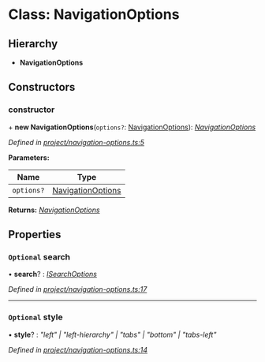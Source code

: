 # Class: NavigationOptions

## Hierarchy

* **NavigationOptions**

## Constructors

###  constructor

\+ **new NavigationOptions**(`options?`: [NavigationOptions](navigationoptions.md)): *[NavigationOptions](navigationoptions.md)*

*Defined in [project/navigation-options.ts:5](https://github.com/TNOCS/csnext/blob/b9521f0/packages/cs-core/src/project/navigation-options.ts#L5)*

**Parameters:**

Name | Type |
------ | ------ |
`options?` | [NavigationOptions](navigationoptions.md) |

**Returns:** *[NavigationOptions](navigationoptions.md)*

## Properties

### `Optional` search

• **search**? : *[ISearchOptions](../interfaces/isearchoptions.md)*

*Defined in [project/navigation-options.ts:17](https://github.com/TNOCS/csnext/blob/b9521f0/packages/cs-core/src/project/navigation-options.ts#L17)*

___

### `Optional` style

• **style**? : *"left" | "left-hierarchy" | "tabs" | "bottom" | "tabs-left"*

*Defined in [project/navigation-options.ts:14](https://github.com/TNOCS/csnext/blob/b9521f0/packages/cs-core/src/project/navigation-options.ts#L14)*
